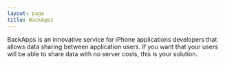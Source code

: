 ```yaml
---
layout: page
title: BackApps
---
```


BackApps is an innovative service for iPhone applications developers that allows data sharing between application users.
If you want that your users will be able to share data with no server costs, this is your solution.

